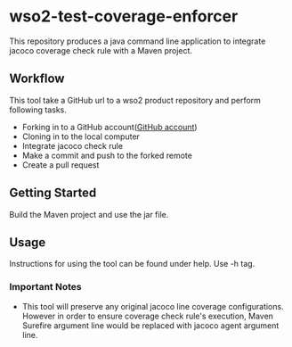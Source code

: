 
# wso2-test-coverage-enforcer #
This repository produces a java command line application to integrate jacoco coverage check rule with 
a Maven project.
## Workflow ##
This tool take a GitHub url to a wso2 product repository and perform
following tasks.
* Forking in to a GitHub account([GitHub account](https://github.com/test-coverage-enforce-bot))
* Cloning in to the local computer
* Integrate jacoco check rule
* Make a commit and push to the forked remote
* Create a pull request 
## Getting Started ##
Build the Maven project and use the jar file.
## Usage ##
Instructions for using the tool can be found under help. Use -h tag.
### Important Notes ###
* This tool will preserve any original jacoco line coverage configurations. However in order to 
ensure coverage check rule's execution, Maven Surefire argument line would be replaced with
jacoco agent argument line.